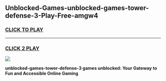 
## Unblocked-Games-unblocked-games-tower-defense-3-Play-Free-amgw4
<h3>
<a href="https://premium76.site?title=unblocked-games-tower-defense-3&ref=18A1">CLICK TO PLAY</a></h3>
<hr>

<h3>
<a href="https://premium76.site?title=unblocked-games-tower-defense-3&ref=18A1">CLICK 2 PLAY</a>
  
</h3>

<a href="https://premium76.site?title=unblocked-games-tower-defense-3&ref=18A1"><img src="https://clearcache.store/games.png"></a>


**unblocked-games-tower-defense-3 games unblocked: Your Gateway to Fun and Accessible Online Gaming**
